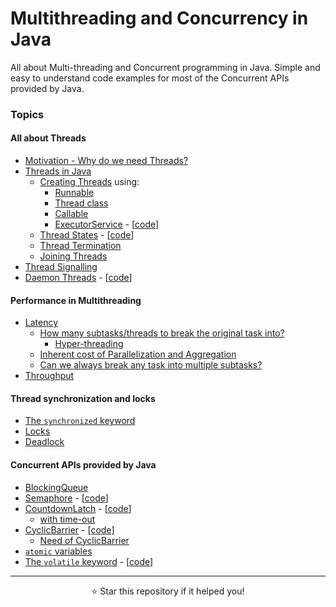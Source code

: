 # Multithreading and Concurrency in Java

All about Multi-threading and Concurrent programming in Java.
Simple and easy to understand code examples for most of the Concurrent APIs provided by Java.

### Topics

#### All about Threads
- [Motivation - Why do we need Threads?](./notes/threads-motivation.md)
- [Threads in Java](./src/com/codecafe/concurrency/thread)
  - [Creating Threads](./notes/creating-threads.md) using:
    - [Runnable](./src/com/codecafe/concurrency/thread/basics/designathread/ThreadDemo.java)
    - [Thread class](./src/com/codecafe/concurrency/thread/basics/designathread/ThreadDemo.java)
    - [Callable](./src/com/codecafe/concurrency/thread/basics/designathread/CallableDemo.java)
    - [ExecutorService](notes/executorservice.md) - [[code](./src/com/codecafe/concurrency/executorservice/ExecutorServiceDemo.java)]
  - [Thread States](./notes/thread-states.md) - [[code](./src/com/codecafe/concurrency/thread/basics/designathread/ThreadStates.java)]
  - [Thread Termination](./src/com/codecafe/concurrency/thread/threadtermination/Main.java)
  - [Joining Threads](./src/com/codecafe/concurrency/thread/joiningthreads/Main.java)
- [Thread Signalling](./src/com/codecafe/concurrency/threadsignalling)
- [Daemon Threads](./notes/daemon-threads.md) - [[code](./src/com/codecafe/concurrency/thread/daemonthreads/Main.java)]

#### Performance in Multithreading
- [Latency](./notes/performance-in-multithreading.md#latency)
  - [How many subtasks/threads to break the original task into?](./notes/performance-in-multithreading.md#n--)
    - [Hyper-threading](./notes/performance-in-multithreading.md#hyper-threading)
  - [Inherent cost of Parallelization and Aggregation](./notes/performance-in-multithreading.md#inherent-cost-of-parallelization-and-aggregation)
  - [Can we always break any task into multiple subtasks?](./notes/performance-in-multithreading.md#can-we-always-break-any-task-into-multiple-subtasks)
- [Throughput](./notes/performance-in-multithreading.md#throughput)

#### Thread synchronization and locks
- [The `synchronized` keyword](./src/com/codecafe/concurrency/_synchronized)
- [Locks](./src/com/codecafe/concurrency/locks)
- [Deadlock](./src/com/codecafe/concurrency/deadlock)

#### Concurrent APIs provided by Java
- [BlockingQueue](./src/com/codecafe/concurrency/blockingqueue)
- [Semaphore](./notes/semaphore.md) - [[code](./src/com/codecafe/concurrency/semaphore)]
- [CountdownLatch](./notes/countdownlatch.md) - [[code](./src/com/codecafe/concurrency/countdownlatch/CountDownLatchDemo.java)]
  - [with time-out](./src/com/codecafe/concurrency/countdownlatch/timeout/TerminatingCountDownLatch.java)
- [CyclicBarrier](./notes/cyclicbarrier.md) - [[code](./src/com/codecafe/concurrency/cyclicbarrier/CyclicBarrierDemo.java)]
  - [Need of CyclicBarrier](./src/com/codecafe/concurrency/cyclicbarrier/NeedOfCyclicBarrier.java)
- [`atomic` variables](./src/com/codecafe/concurrency/_atomic)
- [The `volatile` keyword](./notes/volatile-keyword.md) - [[code](./src/com/codecafe/concurrency/_volatile/VolatileDemo.java)]

---
<p align="center">
  ⭐ Star this repository if it helped you!
</p>

